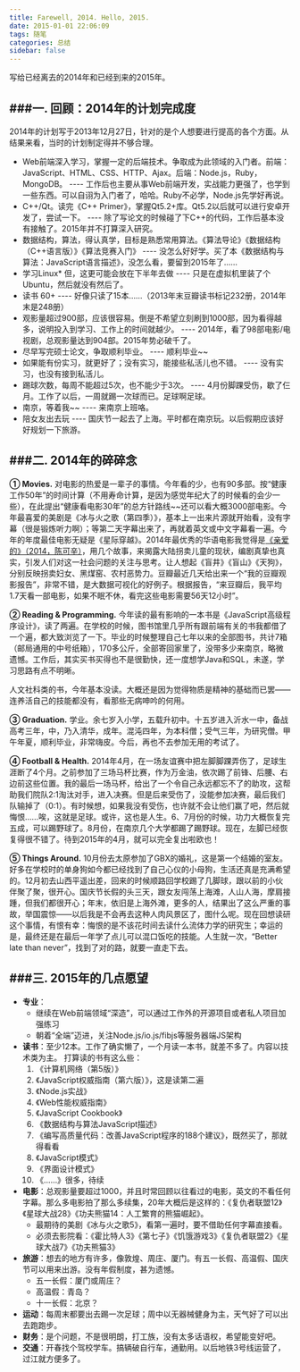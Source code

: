 ```yaml
---
title: Farewell, 2014. Hello, 2015.
date: 2015-01-01 22:06:09
tags: 随笔
categories: 总结
sidebar: false
---
```

写给已经离去的2014年和已经到来的2015年。

<!-- more -->

###一. 回顾：2014年的计划完成度
---

2014年的计划写于2013年12月27日，针对的是个人想要进行提高的各个方面。从结果来看，当时的计划制定得并不够合理。

+ Web前端深入学习，掌握一定的后端技术。争取成为此领域的入门者。前端：JavaScript、HTML、CSS、HTTP、Ajax。后端：Node.js，Ruby，MongoDB。
    ---- 工作后也主要从事Web前端开发，实战能力更强了，也学到一些东西。可以自诩为入门者了，哈哈。Ruby不必学，Node.js先学好再说。
+ C++/Qt。读完《C++ Primer》，掌握Qt5.2+库。Qt5.2以后就可以进行安卓开发了，尝试一下。
    ---- 除了写论文的时候碰了下C++的代码，工作后基本没有接触了。2015年并不打算深入研究。
+ 数据结构，算法，得认真学，目标是熟悉常用算法。《算法导论》《数据结构（C++语言版）》《算法竞赛入门》
    ---- 没怎么好好学。买了本《数据结构与算法：JavaScript语言描述》，没怎么看，要留到2015年了……
+ 学习Linux* 但，这更可能会放在下半年去做
    ---- 只是在虚拟机里装了个Ubuntu，然后就没有然后了。
+ 读书 60+
    ---- 好像只读了15本……（2013年末豆瓣读书标记232册，2014年末是248册）
+ 观影量超过900部，应该很容易。倒是不希望立刻刷到1000部，因为看得越多，说明投入到学习、工作上的时间就越少。
    ---- 2014年，看了98部电影/电视剧，总观影量达到904部。2015年势必破千了。
+ 尽早写完硕士论文，争取顺利毕业。
    ---- 顺利毕业~~
+ 如果能有份实习，就更好了；没有实习，能接些私活儿也不错。
    ---- 没有实习，也没有接到私活儿。
+ 踢球次数，每周不能超过5次，也不能少于3次。
    ---- 4月份脚踝受伤，歇了仨月。工作了以后，一周就踢一次球而已。足球啊足球。
+ 南京，等着我~~
    ---- 来南京上班咯。
+ 陪女友出去玩
    ---- 国庆节一起去了上海。平时都在南京玩。以后假期应该好好规划一下旅游。

###二. 2014年的碎碎念
---
__① Movies.__  对电影的热爱是一辈子的事情。今年看的少，也有90多部。按“健康工作50年”的时间计算（不用寿命计算，是因为感觉年纪大了的时候看的会少一些），在此提出“健康看电影30年”的总方针路线~~还可以看大概3000部电影。今年最喜爱的美剧是《冰与火之歌（第四季）》，基本上一出来片源就开始看，没有字幕（很是锻炼听力啊）；等第二天字幕出来了，再就着英文或中文字幕看一遍。今年的年度最佳电影无疑是《星际穿越》。2014年最优秀的华语电影我觉得是<a href="http://movie.douban.com/subject/25798222/" target="_blank">《亲爱的》（2014，陈可辛）</a>，用几个故事，来揭露大陆拐卖儿童的现状，编剧真挚也真实，引发人们对这一社会问题的关注与思考。让人想起《盲井》《盲山》《天狗》，分别反映拐卖妇女、黑煤窑、农村恶势力。豆瓣最近几天给出来一个“我的豆瓣观影报告”，非常不错，是大数据可视化的好例子。根据报告，“来豆瓣后，我平均1.7天看一部电影，如果不眠不休，看完这些电影需要56天12小时”。

__② Reading & Programming.__  今年读的最有影响的一本书是《JavaScript高级程序设计》，读了两遍。在学校的时候，图书馆里几乎所有跟前端有关的书我都借了一个遍，都大致浏览了一下。毕业的时候整理自己七年以来的全部图书，共计7箱（邮局通用的中号纸箱），170多公斤，全部寄回家里了，没带多少来南京，略微遗憾。工作后，其实买书买得也不是很勤快，还一度想学Java和SQL，未遂，学习思路有点不明晰。

人文社科类的书，今年基本没读。大概还是因为觉得物质是精神的基础而已罢——连养活自己的技能都没有，看那些无病呻吟的何用。

__③ Graduation.__  学业。余七岁入小学，五载升初中。十五岁进入沂水一中，备战高考三年，中，乃入清华，成年。混沌四年，为本科僧；受气三年，为研究僧。甲午年夏，顺利毕业，非常嗨皮。今后，再也不去参加无用的考试了。

__④ Football & Health.__  2014年4月，在一场友谊赛中把左脚脚踝弄伤了，足球生涯断了4个月。之前参加了三场马杯比赛，作为万金油，依次踢了前锋、后腰、右边前这些位置。我的最后一场马杯，给出了一个令自己永远都忘不了的助攻，这帮助我们院队2:1淘汰对手，进入决赛。但是后来受伤了，没能参加决赛，最后我们队输掉了（0:1）。有时候想，如果我没有受伤，也许就不会让他们赢了吧，然后就悔恨……唉，这就是足球。或许，这也是人生。6、7月份的时候，功力大概恢复完五成，可以踢野球了。8月份，在南京几个大学都踢了踢野球。现在，左脚已经恢复得很不错了。待到2015年的4月，就可以完全复出啦欧也！

__⑤ Things Around.__  10月份去太原参加了GBX的婚礼，这是第一个结婚的室友。好多在学校时的单身狗如今都已经找到了自己心仪的小母狗，生活还真是充满希望的。12月初去山西平遥出差，回来的时候顺路回学校踢了几脚球，跟以前的小伙伴聚了聚，很开心。国庆节长假的头三天，跟女友闯荡上海滩，人山人海，摩肩接踵，但我们都很开心；年末，依旧是上海外滩，更多的人，结果出了这么严重的事故，举国震惊——以后我是不会再去这种人肉风景区了，图什么呢。现在回想读研这个事情，有恨有幸：悔恨的是不该花时间去读什么流体力学的研究生；幸运的是，最终还是在最后一年学了点儿可以混口饭吃的技能。人生就一次，“Better late than never”，找到了对的路，就要一直走下去。

###三. 2015年的几点愿望
---

+ __专业__：
    + 继续在Web前端领域“深造”，可以通过工作外的开源项目或者私人项目加强练习
    + 朝着“全端”迈进，关注Node.js/io.js/fibjs等服务器端JS架构
+ __读书__：至少12本。工作了确实懒了，一个月读一本书，就差不多了。内容以技术类为主。
    打算读的书有这么些：
    1. 《计算机网络（第5版）》
    2. 《JavaScript权威指南（第六版）》，这是读第二遍
    3. 《Node.js实战》
    4. 《Web性能权威指南》
    5. 《JavaScript Cookbook》
    6. 《数据结构与算法JavaScript描述》
    7. 《编写高质量代码：改善JavaScript程序的188个建议》，既然买了，那就得看看
    8. 《JavaScript模式》
    9. 《界面设计模式》
    10. 《……》很多，待续
+ __电影__：总观影量要超过1000，并且时常回顾以往看过的电影，英文的不看任何字幕。那么多电影拍了那么多续集，20年大概后是这样的：《复仇者联盟12》《星球大战28》《功夫熊猫14：人工繁育的熊猫崛起》。
    + 最期待的美剧《冰与火之歌5》，看第一遍时，要不借助任何字幕直接看。
    + 必须去影院看：《霍比特人3》《第七子》《饥饿游戏3》《复仇者联盟2》《星球大战7》《功夫熊猫3》
+ __旅游__：想去的地方有许多，像敦煌、周庄、厦门。有五一长假、高温假、国庆节可以用来出游。没有年假制度，甚为遗憾。
    + 五一长假：厦门或周庄？
    + 高温假：青岛？
    + 十一长假：北京？
+ __运动__：每周末都要出去踢一次足球；周中以无器械健身为主，天气好了可以出去跑跑步。
+ __财务__：是个问题，不是很明朗，打工族，没有太多话语权，希望能变好吧。
+ __交通__：开春找个驾校学车。搞辆破自行车，通勤用。以后地铁3号线运营了，过江就方便多了。